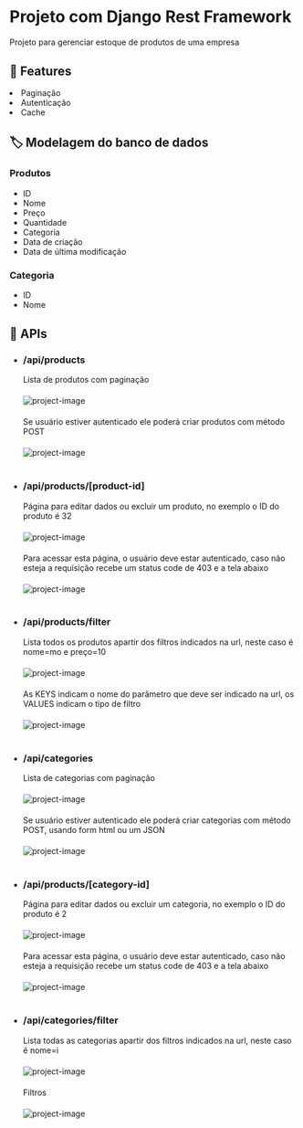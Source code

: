 <h1>Projeto com Django Rest Framework</h1>

<p>Projeto para gerenciar estoque de produtos de uma empresa</p>

<h2 style="margin-top: 30px;">🚀 Features</h2>

<li>Paginação</li>
<li>Autenticação</li>
<li>Cache</li>

<h2 style="margin-top: 30px;">🏷️ Modelagem do banco de dados</h2>

<h3>Produtos</h3>
<ul>
<li>ID</li>
<li>Nome</li>
<li>Preço</li>
<li>Quantidade</li>
<li>Categoria</li>
<li>Data de criação</li>
<li>Data de última modificação</li>
</ul>

<h3>Categoria</h3>
<ul>
<li>ID</li>
<li>Nome</li>
</ul>


<h2 style="margin-top: 30px;">🔗 APIs</h2>

<ul>


<li>
    <h3>/api/products</h3>
    <p>Lista de produtos com paginação</p>
    <img src="./readme/products/list_without_login.gif" alt="project-image" style="max-width: 100%; display: block; margin: 0 auto; margin-top: 20px;">
    <p style="margin-top: 20px;">Se usuário estiver autenticado ele poderá criar produtos com método POST</p>
    <img src="./readme/products/list_with_login.gif" alt="project-image" style="max-width: 100%; display: block; margin: 0 auto; margin-top: 20px;">
    <br>
</li>

<li>
    <h3>/api/products/[product-id]</h3>
    <p>Página para editar dados ou excluir um produto, no exemplo o ID do produto é 32</p>
    <img src="./readme/products/id_with_login.PNG" alt="project-image" style="max-width: 100%; display: block; margin: 0 auto; margin-top: 20px;">
    <p style="margin-top: 20px;">Para acessar esta página, o usuário deve estar autenticado, caso não esteja a requisição recebe um status code de 403 e a tela abaixo</p>
    <img src="./readme/products/id_without_login.PNG" alt="project-image" style="max-width: 100%; display: block; margin: 0 auto; margin-top: 20px;">
    <br>
</li>

<li>
    <h3>/api/products/filter</h3>
    <p>Lista todos os produtos apartir dos filtros indicados na url, neste caso é nome=mo e preço=10</p>
    <img src="./readme/products/filter.PNG" alt="project-image" style="max-width: 100%; display: block; margin: 0 auto; margin-top: 20px;">
    <p style="margin-top: 20px;">As KEYS indicam o nome do parâmetro que deve ser indicado na url, os VALUES indicam o tipo de filtro</p>
    <img src="./readme/products/filter_obj.PNG" alt="project-image" style="max-width: 100%; display: block; margin: 0 auto; margin-top: 20px;">
    <br>
</li>

<li>
    <h3>/api/categories</h3>
    <p>Lista de categorias com paginação</p>
    <img src="./readme/categories/list_without_login.PNG" alt="project-image" style="max-width: 100%; display: block; margin: 0 auto; margin-top: 20px;">
    <p style="margin-top: 20px;">Se usuário estiver autenticado ele poderá criar categorias com método POST, usando form html ou um JSON</p>
    <img src="./readme/categories/create.gif" alt="project-image" style="max-width: 100%; display: block; margin: 0 auto; margin-top: 20px;">
    <br>
</li>
    
<li>
    <h3>/api/products/[category-id]</h3>
    <p>Página para editar dados ou excluir um categoria, no exemplo o ID do produto é 2</p>
    <img src="./readme/categories/id_with_login.PNG" alt="project-image" style="max-width: 100%; display: block; margin: 0 auto; margin-top: 20px;">
    <p style="margin-top: 20px;">Para acessar esta página, o usuário deve estar autenticado, caso não esteja a requisição recebe um status code de 403 e a tela abaixo</p>
    <img src="./readme/categories/id_without_login.PNG" alt="project-image" style="max-width: 100%; display: block; margin: 0 auto; margin-top: 20px;">
    <br>
</li>

<li>
    <h3>/api/categories/filter</h3>
    <p>Lista todas as categorias apartir dos filtros indicados na url, neste caso é nome=i</p>
    <img src="./readme/categories/filter.PNG" alt="project-image" style="max-width: 100%; display: block; margin: 0 auto; margin-top: 20px;">
    <p style="margin-top: 20px;">Filtros</p>
    <img src="./readme/categories/filter_obj.PNG" alt="project-image" style="max-width: 100%; display: block; margin: 0 auto; margin-top: 20px;">
    <br>
</li>
    
</ul>
